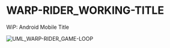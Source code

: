 # WARP-RIDER_WORKING-TITLE
 WiP: Android Mobile Title

![UML_WARP-RIDER_GAME-LOOP](https://user-images.githubusercontent.com/59741834/117567922-413d3980-b0b6-11eb-84da-bdc61d255db4.png)

